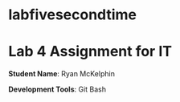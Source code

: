 # labfivesecondtime

# Lab 4 Assignment for IT
**Student Name**: Ryan McKelphin

**Development Tools**: Git Bash
